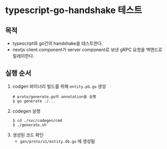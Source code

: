 # typescript-go-handshake 테스트

## 목적
- typescript와 go간의 handshake을 테스트한다.
- nextjs client component가 server component로 보낸 gRPC 요청을 백엔드로 릴레이한다. 

## 실행 순서
1. codgen 바이너리 빌드를 위해 `entity.pb.go` 생성
    ```shell
    # proto/generate.go의 annotation을 실행
    $ go generate ./...
    ```
1. codegen 실행
    ```shell
    $ cd ./svc/codegen/cmd
    $ ./generate.sh
    ```
1. 생성된 코드 확인
   - `gen/proto/v1/entity.db.go` 에 생성됨
